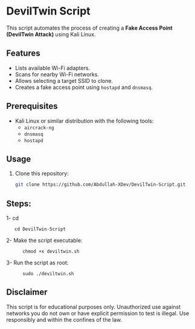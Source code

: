# DevilTwin Script

This script automates the process of creating a **Fake Access Point (DevilTwin Attack)** using Kali Linux.

## Features
- Lists available Wi-Fi adapters.
- Scans for nearby Wi-Fi networks.
- Allows selecting a target SSID to clone.
- Creates a fake access point using `hostapd` and `dnsmasq`.

## Prerequisites
- Kali Linux or similar distribution with the following tools:
  - `aircrack-ng`
  - `dnsmasq`
  - `hostapd`

## Usage
1. Clone this repository:
   ```bash
   git clone https://github.com/Abdullah-XDev/DevilTwin-Script.git
   
## Steps:
  1- cd
      
       cd DevilTwin-Script
      
  2- Make the script executable:
  
          chmod +x deviltwin.sh
      
  3- Run the script as root:
   
          sudo ./deviltwin.sh
   
## Disclaimer
This script is for educational purposes only. Unauthorized use against networks you do not own or have explicit permission to test is illegal. Use responsibly and within the confines of the law.
